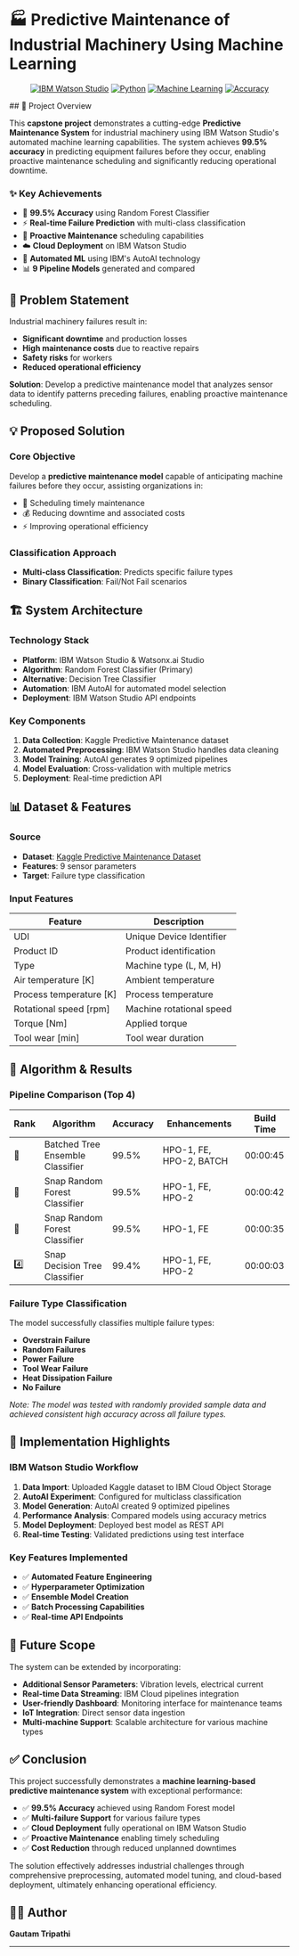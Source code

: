 # 🏭 Predictive Maintenance of Industrial Machinery Using Machine Learning
<div align="center">

[![IBM Watson Studio](https://img.shields.io/badge/IBM-Watson%20Studio-blue.svg)](https://www.ibm.com/cloud/watson-studio)
[![Python](https://img.shields.io/badge/Python-3.8+-blue.svg)](https://www.python.org/)
[![Machine Learning](https://img.shields.io/badge/ML-Random%20Forest-green.svg)](https://scikit-learn.org/)
[![Accuracy](https://img.shields.io/badge/Accuracy-99.5%25-brightgreen.svg)]()

</div>
## 🎯 Project Overview

This **capstone project** demonstrates a cutting-edge **Predictive Maintenance System** for industrial machinery using IBM Watson Studio's automated machine learning capabilities. The system achieves **99.5% accuracy** in predicting equipment failures before they occur, enabling proactive maintenance scheduling and significantly reducing operational downtime.

### ✨ Key Achievements
- 🎯 **99.5% Accuracy** using Random Forest Classifier
- ⚡ **Real-time Failure Prediction** with multi-class classification
- 🔧 **Proactive Maintenance** scheduling capabilities
- ☁️ **Cloud Deployment** on IBM Watson Studio
- 🚀 **Automated ML** using IBM's AutoAI technology
- 📊 **9 Pipeline Models** generated and compared

## 🚨 Problem Statement

Industrial machinery failures result in:
- **Significant downtime** and production losses
- **High maintenance costs** due to reactive repairs
- **Safety risks** for workers
- **Reduced operational efficiency**

**Solution**: Develop a predictive maintenance model that analyzes sensor data to identify patterns preceding failures, enabling proactive maintenance scheduling.

## 💡 Proposed Solution

### Core Objective
Develop a **predictive maintenance model** capable of anticipating machine failures before they occur, assisting organizations in:
- 📅 Scheduling timely maintenance
- 💰 Reducing downtime and associated costs
- ⚡ Improving operational efficiency

### Classification Approach
- **Multi-class Classification**: Predicts specific failure types
- **Binary Classification**: Fail/Not Fail scenarios

## 🏗️ System Architecture

### Technology Stack
- **Platform**: IBM Watson Studio & Watsonx.ai Studio
- **Algorithm**: Random Forest Classifier (Primary)
- **Alternative**: Decision Tree Classifier
- **Automation**: IBM AutoAI for automated model selection
- **Deployment**: IBM Watson Studio API endpoints

### Key Components
1. **Data Collection**: Kaggle Predictive Maintenance dataset
2. **Automated Preprocessing**: IBM Watson Studio handles data cleaning
3. **Model Training**: AutoAI generates 9 optimized pipelines
4. **Model Evaluation**: Cross-validation with multiple metrics
5. **Deployment**: Real-time prediction API

## 📊 Dataset & Features

### Source
- **Dataset**: [Kaggle Predictive Maintenance Dataset](https://www.kaggle.com/datasets/shivamb/machine-predictive-maintenance-classification)
- **Features**: 9 sensor parameters
- **Target**: Failure type classification

### Input Features
| Feature | Description |
|---------|-------------|
| UDI | Unique Device Identifier |
| Product ID | Product identification |
| Type | Machine type (L, M, H) |
| Air temperature [K] | Ambient temperature |
| Process temperature [K] | Process temperature |
| Rotational speed [rpm] | Machine rotational speed |
| Torque [Nm] | Applied torque |
| Tool wear [min] | Tool wear duration |

## 🤖 Algorithm & Results


### Pipeline Comparison (Top 4)
| Rank | Algorithm | Accuracy | Enhancements | Build Time |
|------|-----------|----------|--------------|------------|
| 🥇 | Batched Tree Ensemble Classifier | 99.5% | HPO-1, FE, HPO-2, BATCH | 00:00:45 |
| 🥈 | Snap Random Forest Classifier | 99.5% | HPO-1, FE, HPO-2 | 00:00:42 |
| 🥉 | Snap Random Forest Classifier | 99.5% | HPO-1, FE | 00:00:35 |
| 4️⃣ | Snap Decision Tree Classifier | 99.4% | HPO-1, FE, HPO-2 | 00:00:03 |

### Failure Type Classification
The model successfully classifies multiple failure types:
- **Overstrain Failure**
- **Random Failures** 
- **Power Failure**
- **Tool Wear Failure**
- **Heat Dissipation Failure**
- **No Failure**

*Note: The model was tested with randomly provided sample data and achieved consistent high accuracy across all failure types.*

## 🚀 Implementation Highlights

### IBM Watson Studio Workflow
1. **Data Import**: Uploaded Kaggle dataset to IBM Cloud Object Storage
2. **AutoAI Experiment**: Configured for multiclass classification
3. **Model Generation**: AutoAI created 9 optimized pipelines
4. **Performance Analysis**: Compared models using accuracy metrics
5. **Model Deployment**: Deployed best model as REST API
6. **Real-time Testing**: Validated predictions using test interface

### Key Features Implemented
- ✅ **Automated Feature Engineering**
- ✅ **Hyperparameter Optimization**
- ✅ **Ensemble Model Creation**
- ✅ **Batch Processing Capabilities**
- ✅ **Real-time API Endpoints**

## 🔮 Future Scope

The system can be extended by incorporating:
- **Additional Sensor Parameters**: Vibration levels, electrical current
- **Real-time Data Streaming**: IBM Cloud pipelines integration
- **User-friendly Dashboard**: Monitoring interface for maintenance teams
- **IoT Integration**: Direct sensor data ingestion
- **Multi-machine Support**: Scalable architecture for various machine types

## ✅ Conclusion

This project successfully demonstrates a **machine learning-based predictive maintenance system** with exceptional performance:

- ✅ **99.5% Accuracy** achieved using Random Forest model
- ✅ **Multi-failure Support** for various failure types
- ✅ **Cloud Deployment** fully operational on IBM Watson Studio
- ✅ **Proactive Maintenance** enabling timely scheduling
- ✅ **Cost Reduction** through reduced unplanned downtimes

The solution effectively addresses industrial challenges through comprehensive preprocessing, automated model tuning, and cloud-based deployment, ultimately enhancing operational efficiency.

## 👨‍💻 Author

**Gautam Tripathi**

---


</div>
